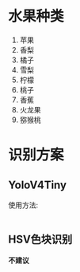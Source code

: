 
# 水果种类
1. 苹果
2. 香梨
3. 橘子
4. 雪梨
5. 柠檬
6. 桃子
7. 香蕉
8. 火龙果
9. 猕猴桃

# 识别方案
## YoloV4Tiny
使用方法:
```

```

## HSV色块识别
**不建议**
